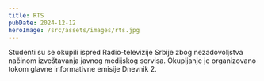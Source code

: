 ```yaml
---
title: RTS
pubDate: 2024-12-12
heroImage: /src/assets/images/rts.jpg
---
```


Studenti su se okupili ispred Radio-televizije Srbije zbog nezadovoljstva načinom izveštavanja javnog medijskog servisa. Okupljanje je organizovano tokom glavne informativne emisije Dnevnik 2.